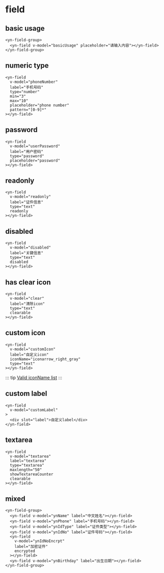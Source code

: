 <demo-mobile location="https://ui.dullar.xyz/mercury/#/field"></demo-mobile>
# field

## basic usage
```vue
<yn-field-group>
  <yn-field v-model="basicUsage" placeholder="请输入内容"></yn-field>
</yn-field-group>
```

## numeric type
```vue
<yn-field
  v-model="phoneNumber"
  label="手机号码"
  type="number"
  min="3"
  max="10"
  placeholder="phone number"
  pattern="[0-9]*"
></yn-field>
```

## password
```vue
<yn-field
  v-model="userPassword"
  label="用户密码"
  type="password"
  placeholder="password"
></yn-field>
```

## readonly
```vue
<yn-field
  v-model="readonly"
  label="证件信息"
  type="text"
  readonly
></yn-field>
```
## disabled
```vue
<yn-field
  v-model="disabled"
  label="关键信息"
  type="text"
  disabled
></yn-field>
```
## has clear icon
```vue
<yn-field
  v-model="clear"
  label="清除icon"
  type="text"
  clearable
></yn-field>
```

## custom icon
```vue
<yn-field
  v-model="customIcon"
  label="自定义icon"
  iconName="iconarrow_right_gray"
  type="text"
></yn-field>
```

::: tip
[Valid iconName list](../yui/iconfont.md) 
:::


## custom label
```vue
<yn-field
  v-model="customLabel"
>
  <div slot="label">自定义label</div>
</yn-field>
```

## textarea
```vue
<yn-field
  v-model="textarea"
  label="textarea"
  type="textarea"
  maxlength="50"
  showTextareaCounter
  clearable
></yn-field>
```

## mixed
```vue
<yn-field-group>
  <yn-field v-model="ynName" label="中文姓名"></yn-field>
  <yn-field v-model="ynPhone" label="手机号码"></yn-field>
  <yn-field v-model="ynIdType" label="证件类型"></yn-field>
  <yn-field v-model="ynIdNo" label="证件号码"></yn-field>
  <yn-field
    v-model="ynIdNoEncrpt"
    label="加密证件"
    encrypted
  ></yn-field>
  <yn-field v-model="ynBirthday" label="出生日期"></yn-field>
</yn-field-group>
```
